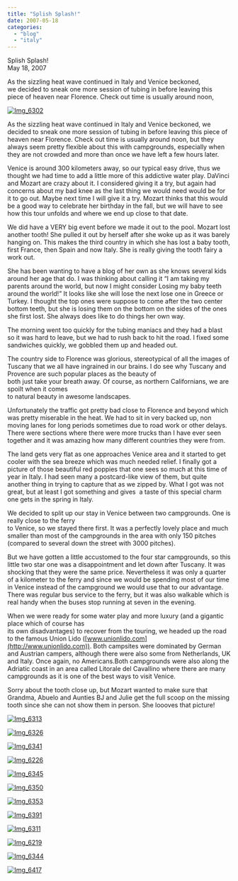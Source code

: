```yaml
---
title: "Splish Splash!"
date: 2007-05-18
categories: 
  - "blog"
  - "italy"
---
```


Splish Splash!  
May 18, 2007

As the sizzling heat wave continued in Italy and Venice beckoned,  
we decided to sneak one more session of tubing in before leaving this  
piece of heaven near Florence. Check out time is usually around noon,

<!--more-->

[![Img_6302](https://pub-ac94b3f306b24c0dba4238943c97f2e1.r2.dev/soultravelers3/images/2008/03/07/img_6302.png "Img_6302")](https://pub-ac94b3f306b24c0dba4238943c97f2e1.r2.dev/photos/uncategorized/2008/03/07/img_6302.png)

As the sizzling heat wave continued in Italy and Venice beckoned, we decided to sneak one more session of tubing in before leaving this piece of heaven near Florence. Check out time is usually around noon, but they always seem pretty flexible about this with campgrounds, especially when they are not crowded and more than once we have left a few hours later.

Venice is around 300 kilometers away, so our typical easy drive, thus we thought we had time to add a little more of this addictive water play. DaVinci and Mozart are crazy about it. I considered giving it a try, but again had concerns about my bad knee as the last thing we would need would be for it to go out. Maybe next time I will give it a try. Mozart thinks that this would be a good way to celebrate her birthday in the fall, but we will have to see how this tour unfolds and where we end up close to that date.

We did have a VERY big event before we made it out to the pool. Mozart lost another tooth! She pulled it out by herself after she woke up as it was barely hanging on. This makes the third country in which she has lost a baby tooth, first France, then Spain and now Italy. She is really giving the tooth fairy a work out.

She has been wanting to have a blog of her own as she knows several kids around her age that do. I was thinking about calling it “I am taking my parents around the world, but now I might consider Losing my baby teeth around the world!” It looks like she will lose the next lose one in Greece or Turkey. I thought the top ones were suppose to come after the two center bottom teeth, but she is losing them on the bottom on the sides of the ones she first lost. She always does like to do things her own way.

The morning went too quickly for the tubing maniacs and they had a blast so it was hard to leave, but we had to rush back to hit the road. I fixed some sandwiches quickly, we gobbled them up and headed out.

The country side to Florence was glorious, stereotypical of all the images of Tuscany that we all have ingrained in our brains. I do see why Tuscany and Provence are such popular places as the beauty of  
both just take your breath away. Of course, as northern Californians, we are spoilt when it comes  
to natural beauty in awesome landscapes.

Unfortunately the traffic got pretty bad close to Florence and beyond which was pretty miserable in the heat. We had to sit in very backed up, non moving lanes for long periods sometimes due to road work or other delays. There were sections where there were more trucks than I have ever seen together and it was amazing how many different countries they were from.

The land gets very flat as one approaches Venice area and it started to get cooler with the sea breeze which was much needed relief. I finally got a picture of those beautiful red poppies that one sees so much at this time of year in Italy. I had seen many a postcard-like view of them, but quite another thing in trying to capture that as we zipped by. What I got was not great, but at least I got something and gives  a taste of this special charm one gets in the spring in Italy.

We decided to split up our stay in Venice between two campgrounds. One is really close to the ferry  
to Venice, so we stayed there first. It was a perfectly lovely place and much smaller than most of the campgrounds in the area with only 150 pitches (compared to several down the street with 3000 pitches).

But we have gotten a little accustomed to the four star campgrounds, so this little two star one was a disappointment and let down after Tuscany. It was shocking that they were the same price. Nevertheless it was only a quarter of a kilometer to the ferry and since we would be spending most of our time in Venice instead of the campground we would use that to our advantage. There was regular bus service to the ferry, but it was also walkable which is real handy when the buses stop running at seven in the evening.

When we were ready for some water play and more luxury (and a gigantic place which of course has  
its own disadvantages) to recover from the touring, we headed up the road to the famous Union Lido ([www.unionlido.com](http://www.unionlido.com)). Both campsites were dominated by German and Austrian campers, although there were also some from Netherlands, UK and Italy. Once again, no Americans.Both campgrounds were also along the Adriatic coast in an area called Litorale del Cavallino where there are many campgrounds as it is one of the best ways to visit Venice.

Sorry about the tooth close up, but Mozart wanted to make sure that Grandma, Abuelo and Aunties BJ and Julie get the full scoop on the missing tooth since she can not show them in person. She loooves that picture!

[![Img_6313](https://pub-ac94b3f306b24c0dba4238943c97f2e1.r2.dev/soultravelers3/images/2008/03/07/img_6313.png "Img_6313")](https://pub-ac94b3f306b24c0dba4238943c97f2e1.r2.dev/photos/uncategorized/2008/03/07/img_6313.png)

[![Img_6326](https://pub-ac94b3f306b24c0dba4238943c97f2e1.r2.dev/soultravelers3/images/2008/03/07/img_6326.png "Img_6326")](https://pub-ac94b3f306b24c0dba4238943c97f2e1.r2.dev/photos/uncategorized/2008/03/07/img_6326.png)

[![Img_6341](https://pub-ac94b3f306b24c0dba4238943c97f2e1.r2.dev/soultravelers3/images/2008/03/07/img_6341.png "Img_6341")](https://pub-ac94b3f306b24c0dba4238943c97f2e1.r2.dev/photos/uncategorized/2008/03/07/img_6341.png)

[![Img_6226](https://pub-ac94b3f306b24c0dba4238943c97f2e1.r2.dev/soultravelers3/images/2008/03/07/img_6226.png "Img_6226")](https://pub-ac94b3f306b24c0dba4238943c97f2e1.r2.dev/photos/uncategorized/2008/03/07/img_6226.png)

[![Img_6345](https://pub-ac94b3f306b24c0dba4238943c97f2e1.r2.dev/soultravelers3/images/2008/03/07/img_6345.png "Img_6345")](https://pub-ac94b3f306b24c0dba4238943c97f2e1.r2.dev/photos/uncategorized/2008/03/07/img_6345.png)

[![Img_6350](https://pub-ac94b3f306b24c0dba4238943c97f2e1.r2.dev/soultravelers3/images/2008/03/07/img_6350.png "Img_6350")](https://pub-ac94b3f306b24c0dba4238943c97f2e1.r2.dev/photos/uncategorized/2008/03/07/img_6350.png)

[![Img_6353](https://pub-ac94b3f306b24c0dba4238943c97f2e1.r2.dev/soultravelers3/images/2008/03/07/img_6353.png "Img_6353")](https://pub-ac94b3f306b24c0dba4238943c97f2e1.r2.dev/photos/uncategorized/2008/03/07/img_6353.png)

[![Img_6391](https://pub-ac94b3f306b24c0dba4238943c97f2e1.r2.dev/soultravelers3/images/2008/03/07/img_6391.png "Img_6391")](https://pub-ac94b3f306b24c0dba4238943c97f2e1.r2.dev/photos/uncategorized/2008/03/07/img_6391.png)

[![Img_6311](https://pub-ac94b3f306b24c0dba4238943c97f2e1.r2.dev/soultravelers3/images/2008/03/07/img_6311.png "Img_6311")](https://pub-ac94b3f306b24c0dba4238943c97f2e1.r2.dev/photos/uncategorized/2008/03/07/img_6311.png)

[![Img_6219](https://pub-ac94b3f306b24c0dba4238943c97f2e1.r2.dev/soultravelers3/images/2008/03/07/img_6219.png "Img_6219")](https://pub-ac94b3f306b24c0dba4238943c97f2e1.r2.dev/photos/uncategorized/2008/03/07/img_6219.png)

[![Img_6344](https://pub-ac94b3f306b24c0dba4238943c97f2e1.r2.dev/soultravelers3/images/2008/03/07/img_6344.png "Img_6344")](https://pub-ac94b3f306b24c0dba4238943c97f2e1.r2.dev/photos/uncategorized/2008/03/07/img_6344.png)

[![Img_6417](https://pub-ac94b3f306b24c0dba4238943c97f2e1.r2.dev/soultravelers3/images/2008/03/07/img_6417.png "Img_6417")](https://pub-ac94b3f306b24c0dba4238943c97f2e1.r2.dev/photos/uncategorized/2008/03/07/img_6417.png)
